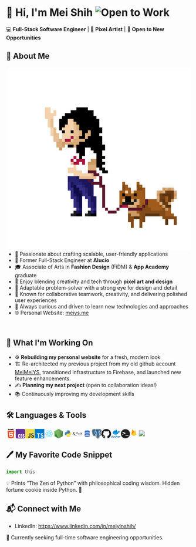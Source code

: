 # 👋 Hi, I'm Mei Shih ![Open to Work](https://img.shields.io/badge/Open%20to%20Work-💼-brightgreen)
💻 **Full-Stack Software Engineer** | 🎨 **Pixel Artist** | 💼 **Open to New Opportunities**
  
## 📖 About Me  
<img hight="400" width="500" alt="GIF" align="right" src="/images/Pixel_Mei_Motion.gif">

<br/>

- 🌟 Passionate about crafting scalable, user-friendly applications  
- 💼 Former Full-Stack Engineer at **Alucio**  
- 🎓 Associate of Arts in **Fashion Design** (FiDM) & **App Academy** graduate  
- 🎨 Enjoy blending creativity and tech through **pixel art and design**
- 🌱 Adaptable problem-solver with a strong eye for design and detail
- 🤝 Known for collaborative teamwork, creativity, and delivering polished user experiences
- 🚀 Always curious and driven to learn new technologies and approaches
- 🌐 Personal Website: [meiys.me](https://meiys.me)  
<br/>

## 🚀 What I'm Working On  
- ⚙️ **Rebuilding my personal website** for a fresh, modern look
- 🏗️ Re-architected my previous project from my old github account [MeiMeiYS](https://github.com/MeiMeiYS), transitioned infrastructure to Firebase, and launched new feature enhancements.
- ✍️ **Planning my next project** (open to collaboration ideas!)  
- 📚 Continuously improving my development skills  


## 🛠️ Languages & Tools  
<img align="left" width="26" src="https://raw.githubusercontent.com/github/explore/80688e429a7d4ef2fca1e82350fe8e3517d3494d/topics/html/html.png" />
<img align="left" width="26" src="https://raw.githubusercontent.com/github/explore/80688e429a7d4ef2fca1e82350fe8e3517d3494d/topics/css/css.png" />
<img align="left" width="26" src="https://raw.githubusercontent.com/github/explore/80688e429a7d4ef2fca1e82350fe8e3517d3494d/topics/javascript/javascript.png" />
<img align="left" width="26" src="https://raw.githubusercontent.com/github/explore/80688e429a7d4ef2fca1e82350fe8e3517d3494d/topics/typescript/typescript.png" />
<img align="left" width="26" src="https://raw.githubusercontent.com/github/explore/80688e429a7d4ef2fca1e82350fe8e3517d3494d/topics/react/react.png" />
<img align="left" width="26" src="https://raw.githubusercontent.com/github/explore/80688e429a7d4ef2fca1e82350fe8e3517d3494d/topics/nodejs/nodejs.png" />
<img align="left" width="26" src="https://raw.githubusercontent.com/github/explore/80688e429a7d4ef2fca1e82350fe8e3517d3494d/topics/python/python.png" />
<img align="left" width="26" src="https://raw.githubusercontent.com/github/explore/80688e429a7d4ef2fca1e82350fe8e3517d3494d/topics/flask/flask.png" />
<img align="left" width="26" src="https://raw.githubusercontent.com/github/explore/80688e429a7d4ef2fca1e82350fe8e3517d3494d/topics/sql/sql.png" />
<img align="left" width="26" src="https://raw.githubusercontent.com/github/explore/80688e429a7d4ef2fca1e82350fe8e3517d3494d/topics/postgresql/postgresql.png" />
<img align="left" width="26" src="https://raw.githubusercontent.com/github/explore/78df643247d429f6cc873026c0622819ad797942/topics/github/github.png" />
<img align="left" width="26" src="https://raw.githubusercontent.com/github/explore/80688e429a7d4ef2fca1e82350fe8e3517d3494d/topics/docker/docker.png" />
<img align="left" width="26" src="https://raw.githubusercontent.com/github/explore/80688e429a7d4ef2fca1e82350fe8e3517d3494d/topics/terminal/terminal.png" />
<img height="20" src="https://raw.githubusercontent.com/github/explore/80688e429a7d4ef2fca1e82350fe8e3517d3494d/topics/firebase/firebase.png" />
<img height="20" src="https://cdn.iconscout.com/icon/free/png-512/aws-1869025-1583149.png" />

<br clear="left"/>


## 🖊️ My Favorite Code Snippet
```python
import this
```
💡 Prints “The Zen of Python” with philosophical coding wisdom. Hidden fortune cookie inside Python. 🥠


## 📬 Connect with Me
- LinkedIn: https://www.linkedin.com/in/meiyinshih/

🚩 Currently seeking full-time software engineering opportunities.
